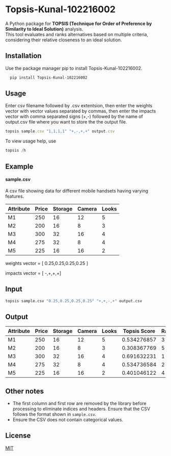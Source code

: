 
# Topsis-Kunal-102216002

A Python package for **TOPSIS (Technique for Order of Preference by Similarity to Ideal Solution)** analysis.  
This tool evaluates and ranks alternatives based on multiple criteria, considering their relative closeness to an ideal solution.

## Installation

Use the package manager pip to install Topsis-Kunal-102216002.

```bash
  pip install Topsis-Kunal-102216002
```
    
## Usage
Enter csv filename followed by .csv extentsion, then enter the weights vector with vector values separated by commas, then enter the impacts vector with comma separated signs (+,-) followed by the name of output.csv file where you want to store the the output file.
```javascript
topsis sample.csv "1,1,1,1" "+,-,+,+" output.csv
```
To view usage help, use
```javascript
topsis /h
```

## Example
#### sample.csv

A csv file showing data for different mobile handsets having varying features.

| Attribute | Price | Storage | Camera | Looks |
|-----------|-------|---------|--------|-------|
| M1        | 250   | 16      | 12     | 5     |
| M2        | 200   | 16      | 8      | 3     |
| M3        | 300   | 32      | 16     | 4     |
| M4        | 275   | 32      | 8      | 4     |
| M5        | 225   | 16      | 16     | 2     |

weights vector = [ 0.25,0.25,0.25,0.25 ]

impacts vector = [ -,+,+,+]

## Input

```bash
topsis sample.csv "0.25,0.25,0.25,0.25" "+,+,-,+" output.csv
```

## Output

| Attribute | Price | Storage | Camera | Looks | Topsis Score   | Rank |
|-----------|-------|---------|--------|-------|----------------|------|
| M1        | 250   | 16      | 12     | 5     | 0.534276857    | 3    |
| M2        | 200   | 16      | 8      | 3     | 0.308367769    | 5    |
| M3        | 300   | 32      | 16     | 4     | 0.691632231    | 1    |
| M4        | 275   | 32      | 8      | 4     | 0.534736584    | 2    |
| M5        | 225   | 16      | 16     | 2     | 0.401046122    | 4    |


## Other notes
- The first column and first row are removed by the library before processing to eliminate indices and headers. Ensure that the CSV follows the format shown in `sample.csv`.
- Ensure the CSV does not contain categorical values.


## License

[MIT](https://www.mit.edu)
